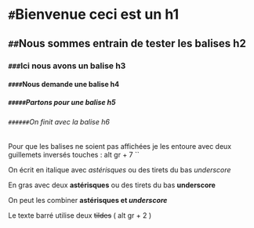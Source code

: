 # `#`Bienvenue ceci est un h1
## `##`Nous sommes entrain de tester les balises h2
### `###`Ici nous avons un balise h3
#### `####`Nous demande une balise h4
##### `#####`Partons pour une balise h5
###### `######`On finit avec la balise h6

Pour que les balises ne soient pas affichées je les entoure avec deux guillemets inversés touches : alt gr + 7 ``

On écrit en italique avec *astérisques* ou des tirets du bas _underscore_

En gras avec deux **astérisques** ou des tirets du bas __underscore__

On peut les combiner **astérisques et _underscore_**

Le texte barré utilise deux ~~tildes~~ ( alt gr + 2 )
